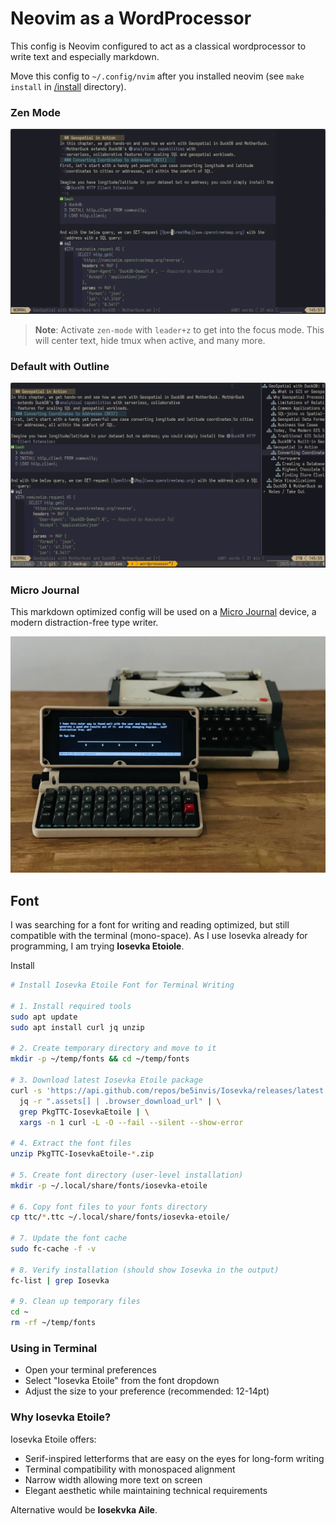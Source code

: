 # Neovim as a WordProcessor

This config is Neovim configured to act as a classical wordprocessor to write text and especially markdown.

Move this config to `~/.config/nvim` after you installed neovim (see `make install`  in [/install](/install) directory).



### Zen Mode
![](wordprocessor.jpg) 

> **Note**: Activate `zen-mode` with `leader+z` to get into the focus mode. This will center text, hide tmux when active, and many more.
### Default with Outline
![](wordprocessor-outline.jpg) 

### Micro Journal
This markdown optimized config will be used on a [Micro Journal](https://github.com/unkyulee/micro-journal) device, a modern distraction-free type writer.

![](micro-journal.webp) 


## Font
I was searching for a font for writing and reading optimized, but still compatible with the terminal (mono-space). As I use Iosevka already for programming, I am trying **Iosevka Etoiole**.

Install 
```sh
# Install Iosevka Etoile Font for Terminal Writing

# 1. Install required tools
sudo apt update 
sudo apt install curl jq unzip

# 2. Create temporary directory and move to it
mkdir -p ~/temp/fonts && cd ~/temp/fonts

# 3. Download latest Iosevka Etoile package
curl -s 'https://api.github.com/repos/be5invis/Iosevka/releases/latest' | \
  jq -r ".assets[] | .browser_download_url" | \
  grep PkgTTC-IosevkaEtoile | \
  xargs -n 1 curl -L -O --fail --silent --show-error

# 4. Extract the font files
unzip PkgTTC-IosevkaEtoile-*.zip

# 5. Create font directory (user-level installation)
mkdir -p ~/.local/share/fonts/iosevka-etoile

# 6. Copy font files to your fonts directory
cp ttc/*.ttc ~/.local/share/fonts/iosevka-etoile/

# 7. Update the font cache
sudo fc-cache -f -v

# 8. Verify installation (should show Iosevka in the output)
fc-list | grep Iosevka

# 9. Clean up temporary files
cd ~
rm -rf ~/temp/fonts
```


### Using in Terminal
- Open your terminal preferences
- Select "Iosevka Etoile" from the font dropdown
- Adjust the size to your preference (recommended: 12-14pt)
### Why Iosevka Etoile?
Iosevka Etoile offers:

- Serif-inspired letterforms that are easy on the eyes for long-form writing
- Terminal compatibility with monospaced alignment
- Narrow width allowing more text on screen
- Elegant aesthetic while maintaining technical requirements

Alternative would be **Iosekvka Aile**.
